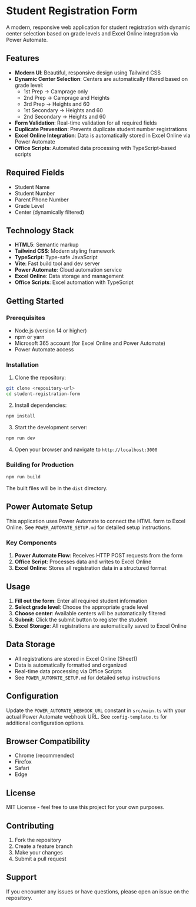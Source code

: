 # Student Registration Form

A modern, responsive web application for student registration with dynamic center selection based on grade levels and Excel Online integration via Power Automate.

## Features

- **Modern UI**: Beautiful, responsive design using Tailwind CSS
- **Dynamic Center Selection**: Centers are automatically filtered based on grade level:
  - 1st Prep → Camprage only
  - 2nd Prep → Camprage and Heights
  - 3rd Prep → Heights and 60
  - 1st Secondary → Heights and 60
  - 2nd Secondary → Heights and 60
- **Form Validation**: Real-time validation for all required fields
- **Duplicate Prevention**: Prevents duplicate student number registrations
- **Excel Online Integration**: Data is automatically stored in Excel Online via Power Automate
- **Office Scripts**: Automated data processing with TypeScript-based scripts

## Required Fields

- Student Name
- Student Number
- Parent Phone Number
- Grade Level
- Center (dynamically filtered)

## Technology Stack

- **HTML5**: Semantic markup
- **Tailwind CSS**: Modern styling framework
- **TypeScript**: Type-safe JavaScript
- **Vite**: Fast build tool and dev server
- **Power Automate**: Cloud automation service
- **Excel Online**: Data storage and management
- **Office Scripts**: Excel automation with TypeScript

## Getting Started

### Prerequisites

- Node.js (version 14 or higher)
- npm or yarn
- Microsoft 365 account (for Excel Online and Power Automate)
- Power Automate access

### Installation

1. Clone the repository:
```bash
git clone <repository-url>
cd student-registration-form
```

2. Install dependencies:
```bash
npm install
```

3. Start the development server:
```bash
npm run dev
```

4. Open your browser and navigate to `http://localhost:3000`

### Building for Production

```bash
npm run build
```

The built files will be in the `dist` directory.

## Power Automate Setup

This application uses Power Automate to connect the HTML form to Excel Online. See `POWER_AUTOMATE_SETUP.md` for detailed setup instructions.

### Key Components

1. **Power Automate Flow**: Receives HTTP POST requests from the form
2. **Office Script**: Processes data and writes to Excel Online
3. **Excel Online**: Stores all registration data in a structured format

## Usage

1. **Fill out the form**: Enter all required student information
2. **Select grade level**: Choose the appropriate grade level
3. **Choose center**: Available centers will be automatically filtered
4. **Submit**: Click the submit button to register the student
5. **Excel Storage**: All registrations are automatically saved to Excel Online

## Data Storage

- All registrations are stored in Excel Online (Sheet1)
- Data is automatically formatted and organized
- Real-time data processing via Office Scripts
- See `POWER_AUTOMATE_SETUP.md` for detailed setup instructions

## Configuration

Update the `POWER_AUTOMATE_WEBHOOK_URL` constant in `src/main.ts` with your actual Power Automate webhook URL. See `config-template.ts` for additional configuration options.

## Browser Compatibility

- Chrome (recommended)
- Firefox
- Safari
- Edge

## License

MIT License - feel free to use this project for your own purposes.

## Contributing

1. Fork the repository
2. Create a feature branch
3. Make your changes
4. Submit a pull request

## Support

If you encounter any issues or have questions, please open an issue on the repository. 